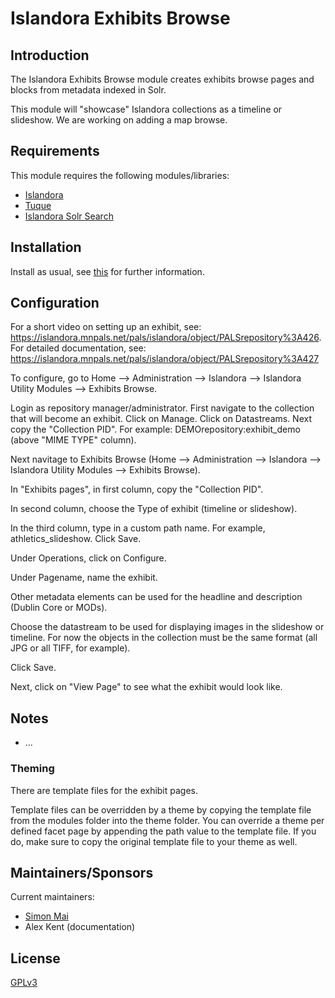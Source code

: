 # Islandora Exhibits Browse 

## Introduction

The Islandora Exhibits Browse module creates exhibits browse pages and blocks from metadata indexed in Solr.

This module will "showcase" Islandora collections as a timeline or slideshow.  We are working on adding a map browse.

## Requirements

This module requires the following modules/libraries:

* [Islandora](https://github.com/islandora/islandora)
* [Tuque](https://github.com/islandora/tuque)
* [Islandora Solr Search](https://github.com/Islandora/islandora_solr_search)

## Installation

Install as usual, see [this](https://drupal.org/documentation/install/modules-themes/modules-7) for further information.

## Configuration

For a short video on setting up an exhibit, see: https://islandora.mnpals.net/pals/islandora/object/PALSrepository%3A426. 
For detailed documentation, see: https://islandora.mnpals.net/pals/islandora/object/PALSrepository%3A427


To configure, go to Home --> Administration --> Islandora --> Islandora Utility Modules --> Exhibits Browse. 

Login as repository manager/administrator.  First navigate to the collection that will become an exhibit.  Click on Manage.  Click on Datastreams.
Next copy the "Collection PID".  For example: DEMOrepository:exhibit_demo (above "MIME TYPE" column).  

Next navitage to Exhibits Browse (Home --> Administration --> Islandora --> Islandora Utility Modules --> Exhibits Browse).

In "Exhibits pages", in first column, copy the "Collection PID".  

In second column, choose the Type of exhibit (timeline or slideshow).

In the third column, type in a custom path name.  For example, athletics_slideshow.  Click Save.

Under Operations, click on Configure. 

Under Pagename, name the exhibit.  

Other metadata elements can be used for the headline and description (Dublin Core or MODs).

Choose the datastream to be used for displaying images in the slideshow or timeline.  For now the objects in the collection 
must be the same format (all JPG or all TIFF, for example).  

Click Save.  

Next, click on "View Page" to see what the exhibit would look like.

## Notes

* ...

### Theming

There are template files for the exhibit pages. 

Template files can be overridden by a theme by copying the template file from the modules folder into the theme folder. You can override a theme per defined facet page by appending the path value to the template file. If you do, make sure to copy the original template file to your theme as well.

## Maintainers/Sponsors

Current maintainers:

* [Simon Mai](https://github.com/simonhm)
* Alex Kent (documentation)

## License

[GPLv3](http://www.gnu.org/licenses/gpl-3.0.txt)
